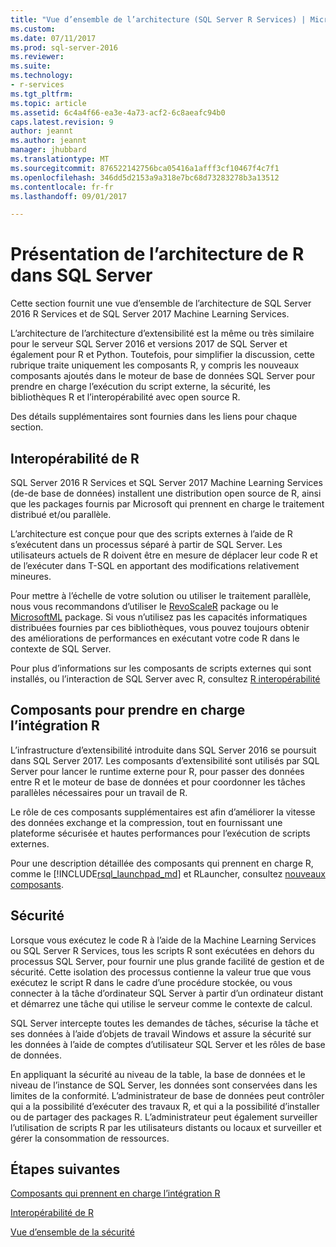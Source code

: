 ```yaml
---
title: "Vue d’ensemble de l’architecture (SQL Server R Services) | Microsoft Docs"
ms.custom: 
ms.date: 07/11/2017
ms.prod: sql-server-2016
ms.reviewer: 
ms.suite: 
ms.technology:
- r-services
ms.tgt_pltfrm: 
ms.topic: article
ms.assetid: 6c4a4f66-ea3e-4a73-acf2-6c8aeafc94b0
caps.latest.revision: 9
author: jeannt
ms.author: jeannt
manager: jhubbard
ms.translationtype: MT
ms.sourcegitcommit: 876522142756bca05416a1afff3cf10467f4c7f1
ms.openlocfilehash: 346dd5d2153a9a318e7bc68d73283278b3a13512
ms.contentlocale: fr-fr
ms.lasthandoff: 09/01/2017

---
```

# <a name="architecture-overview-for-r-in-sql-server"></a>Présentation de l’architecture de R dans SQL Server

Cette section fournit une vue d’ensemble de l’architecture de SQL Server 2016 R Services et de SQL Server 2017 Machine Learning Services.

L’architecture de l’architecture d’extensibilité est la même ou très similaire pour le serveur SQL Server 2016 et versions 2017 de SQL Server et également pour R et Python. Toutefois, pour simplifier la discussion, cette rubrique traite uniquement les composants R, y compris les nouveaux composants ajoutés dans le moteur de base de données SQL Server pour prendre en charge l’exécution du script externe, la sécurité, les bibliothèques R et l’interopérabilité avec open source R.

Des détails supplémentaires sont fournies dans les liens pour chaque section.

## <a name="r-interoperability"></a>Interopérabilité de R

SQL Server 2016 R Services et SQL Server 2017 Machine Learning Services (de-de base de données) installent une distribution open source de R, ainsi que les packages fournis par Microsoft qui prennent en charge le traitement distribué et/ou parallèle.

L’architecture est conçue pour que des scripts externes à l’aide de R s’exécutent dans un processus séparé à partir de SQL Server. Les utilisateurs actuels de R doivent être en mesure de déplacer leur code R et de l’exécuter dans T-SQL en apportant des modifications relativement mineures.

Pour mettre à l’échelle de votre solution ou utiliser le traitement parallèle, nous vous recommandons d’utiliser le [RevoScaleR](https://docs.microsoft.com/r-server/r-reference/revoscaler/revoscaler) package ou le [MicrosoftML](https://docs.microsoft.com/r-server/r-reference/microsoftml/microsoftml-package) package. Si vous n’utilisez pas les capacités informatiques distribuées fournies par ces bibliothèques, vous pouvez toujours obtenir des améliorations de performances en exécutant votre code R dans le contexte de SQL Server.

Pour plus d’informations sur les composants de scripts externes qui sont installés, ou l’interaction de SQL Server avec R, consultez [R interopérabilité](../../advanced-analytics/r/r-interoperability-in-sql-server.md)

## <a name="components-to-support-r-integration"></a>Composants pour prendre en charge l’intégration R

L’infrastructure d’extensibilité introduite dans SQL Server 2016 se poursuit dans SQL Server 2017. Les composants d’extensibilité sont utilisés par SQL Server pour lancer le runtime externe pour R, pour passer des données entre R et le moteur de base de données et pour coordonner les tâches parallèles nécessaires pour un travail de R.

Le rôle de ces composants supplémentaires est afin d’améliorer la vitesse des données exchange et la compression, tout en fournissant une plateforme sécurisée et hautes performances pour l’exécution de scripts externes.

Pour une description détaillée des composants qui prennent en charge R, comme le [!INCLUDE[rsql_launchpad_md](../../includes/rsql-launchpad-md.md)] et RLauncher, consultez [nouveaux composants](../../advanced-analytics/r/new-components-in-sql-server-to-support-r.md).

## <a name="security"></a>Sécurité

Lorsque vous exécutez le code R à l’aide de la Machine Learning Services ou SQL Server R Services, tous les scripts R sont exécutées en dehors du processus SQL Server, pour fournir une plus grande facilité de gestion et de sécurité. Cette isolation des processus contienne la valeur true que vous exécutez le script R dans le cadre d’une procédure stockée, ou vous connecter à la tâche d’ordinateur SQL Server à partir d’un ordinateur distant et démarrez une tâche qui utilise le serveur comme le contexte de calcul.

SQL Server intercepte toutes les demandes de tâches, sécurise la tâche et ses données à l’aide d’objets de travail Windows et assure la sécurité sur les données à l’aide de comptes d’utilisateur SQL Server et les rôles de base de données.

En appliquant la sécurité au niveau de la table, la base de données et le niveau de l’instance de SQL Server, les données sont conservées dans les limites de la conformité. L’administrateur de base de données peut contrôler qui a la possibilité d’exécuter des travaux R, et qui a la possibilité d’installer ou de partager des packages R. L’administrateur peut également surveiller l’utilisation de scripts R par les utilisateurs distants ou locaux et surveiller et gérer la consommation de ressources.

## <a name="next-steps"></a>Étapes suivantes

[Composants qui prennent en charge l’intégration R](new-components-in-sql-server-to-support-r.md)

[Interopérabilité de R](r-interoperability-in-sql-server.md)

[Vue d’ensemble de la sécurité](security-overview-sql-server-r.md)
